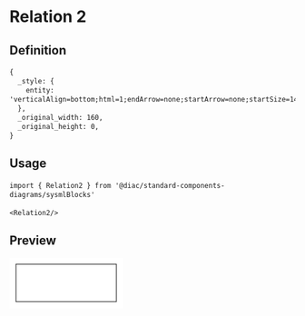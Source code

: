 # Relation 2

## Definition

```
{
  _style: { 
    entity: 'verticalAlign=bottom;html=1;endArrow=none;startArrow=none;startSize=14;startFill=0;edgeStyle=orthogonalEdgeStyle;',
  },
  _original_width: 160,
  _original_height: 0,
}
```

## Usage

```
import { Relation2 } from '@diac/standard-components-diagrams/sysmlBlocks'

<Relation2/>
```

## Preview

<img src="./relation-2.png" width="200"/>
